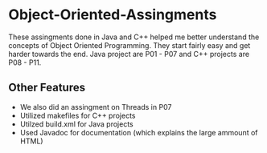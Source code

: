 # Object-Oriented-Assingments
These assingments done in Java and C++ helped me better understand the concepts of Object Oriented Programming. They start fairly easy and get harder towards the end. Java project are P01 - P07 and C++ projects are P08 - P11.

## Other Features
- We also did an assingment on Threads in P07
- Utilized makefiles for C++ projects
- Utilzed build.xml for Java projects
- Used Javadoc for documentation (which explains the large ammount of HTML)

